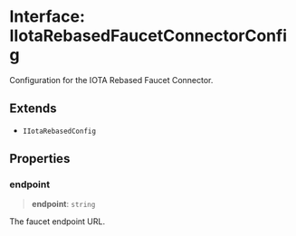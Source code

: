 # Interface: IIotaRebasedFaucetConnectorConfig

Configuration for the IOTA Rebased Faucet Connector.

## Extends

- `IIotaRebasedConfig`

## Properties

### endpoint

> **endpoint**: `string`

The faucet endpoint URL.

